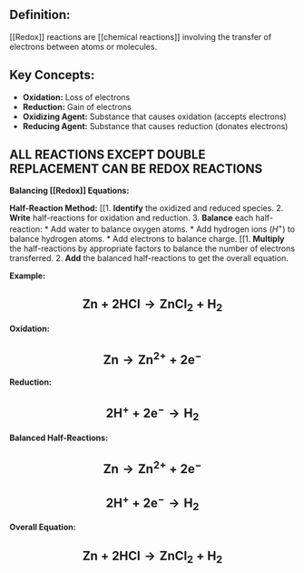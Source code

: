 
## **Definition:**
[[Redox]] reactions are [[chemical reactions]] involving the transfer of electrons between atoms or molecules.

## **Key Concepts:**
* **Oxidation:** Loss of electrons
* **Reduction:** Gain of electrons
* **Oxidizing Agent:** Substance that causes oxidation (accepts electrons)
* **Reducing Agent:** Substance that causes reduction (donates electrons)

## **ALL REACTIONS EXCEPT DOUBLE REPLACEMENT CAN BE REDOX REACTIONS**

**Balancing [[Redox]] Equations:**

**Half-Reaction Method:**
[[1. **Identify** the oxidized and reduced species.
2. **Write** half-reactions for oxidation and reduction.
3. **Balance** each half-reaction:
	 * Add water to balance oxygen atoms.
	 * Add hydrogen ions ($H^+$) to balance hydrogen atoms.
	 * Add electrons to balance charge.
[[1. **Multiply** the half-reactions by appropriate factors to balance the number of electrons transferred.
2. **Add** the balanced half-reactions to get the overall equation.

**Example:**

## $$ \text{Zn} + \text{2HCl} \rightarrow \text{ZnCl}_2 + \text{H}_2 $$

**Oxidation:**  
## $$\text{Zn} \rightarrow \text{Zn}^{2+} + 2\text{e}^-$$

**Reduction:** 
## $$ 2\text{H}^+ + 2\text{e}^- \rightarrow \text{H}_2$$

**Balanced Half-Reactions:**
## $$ \text{Zn} \rightarrow \text{Zn}^{2+} + 2\text{e}^-$$
## $$ 2\text{H}^+ + 2\text{e}^- \rightarrow \text{H}_2$$
**Overall Equation:**
## $$ \text{Zn} + 2\text{HCl} \rightarrow \text{ZnCl}_2 + \text{H}_2$$

